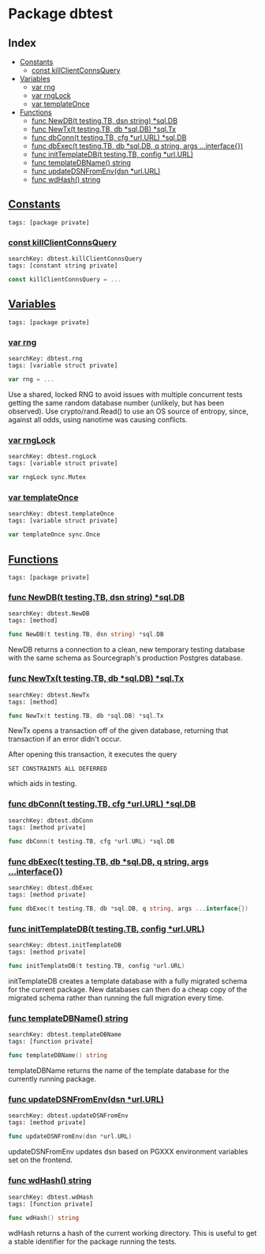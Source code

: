 # Package dbtest

## Index

* [Constants](#const)
    * [const killClientConnsQuery](#killClientConnsQuery)
* [Variables](#var)
    * [var rng](#rng)
    * [var rngLock](#rngLock)
    * [var templateOnce](#templateOnce)
* [Functions](#func)
    * [func NewDB(t testing.TB, dsn string) *sql.DB](#NewDB)
    * [func NewTx(t testing.TB, db *sql.DB) *sql.Tx](#NewTx)
    * [func dbConn(t testing.TB, cfg *url.URL) *sql.DB](#dbConn)
    * [func dbExec(t testing.TB, db *sql.DB, q string, args ...interface{})](#dbExec)
    * [func initTemplateDB(t testing.TB, config *url.URL)](#initTemplateDB)
    * [func templateDBName() string](#templateDBName)
    * [func updateDSNFromEnv(dsn *url.URL)](#updateDSNFromEnv)
    * [func wdHash() string](#wdHash)


## <a id="const" href="#const">Constants</a>

```
tags: [package private]
```

### <a id="killClientConnsQuery" href="#killClientConnsQuery">const killClientConnsQuery</a>

```
searchKey: dbtest.killClientConnsQuery
tags: [constant string private]
```

```Go
const killClientConnsQuery = ...
```

## <a id="var" href="#var">Variables</a>

```
tags: [package private]
```

### <a id="rng" href="#rng">var rng</a>

```
searchKey: dbtest.rng
tags: [variable struct private]
```

```Go
var rng = ...
```

Use a shared, locked RNG to avoid issues with multiple concurrent tests getting the same random database number (unlikely, but has been observed). Use crypto/rand.Read() to use an OS source of entropy, since, against all odds, using nanotime was causing conflicts. 

### <a id="rngLock" href="#rngLock">var rngLock</a>

```
searchKey: dbtest.rngLock
tags: [variable struct private]
```

```Go
var rngLock sync.Mutex
```

### <a id="templateOnce" href="#templateOnce">var templateOnce</a>

```
searchKey: dbtest.templateOnce
tags: [variable struct private]
```

```Go
var templateOnce sync.Once
```

## <a id="func" href="#func">Functions</a>

```
tags: [package private]
```

### <a id="NewDB" href="#NewDB">func NewDB(t testing.TB, dsn string) *sql.DB</a>

```
searchKey: dbtest.NewDB
tags: [method]
```

```Go
func NewDB(t testing.TB, dsn string) *sql.DB
```

NewDB returns a connection to a clean, new temporary testing database with the same schema as Sourcegraph's production Postgres database. 

### <a id="NewTx" href="#NewTx">func NewTx(t testing.TB, db *sql.DB) *sql.Tx</a>

```
searchKey: dbtest.NewTx
tags: [method]
```

```Go
func NewTx(t testing.TB, db *sql.DB) *sql.Tx
```

NewTx opens a transaction off of the given database, returning that transaction if an error didn't occur. 

After opening this transaction, it executes the query 

```
SET CONSTRAINTS ALL DEFERRED

```
which aids in testing. 

### <a id="dbConn" href="#dbConn">func dbConn(t testing.TB, cfg *url.URL) *sql.DB</a>

```
searchKey: dbtest.dbConn
tags: [method private]
```

```Go
func dbConn(t testing.TB, cfg *url.URL) *sql.DB
```

### <a id="dbExec" href="#dbExec">func dbExec(t testing.TB, db *sql.DB, q string, args ...interface{})</a>

```
searchKey: dbtest.dbExec
tags: [method private]
```

```Go
func dbExec(t testing.TB, db *sql.DB, q string, args ...interface{})
```

### <a id="initTemplateDB" href="#initTemplateDB">func initTemplateDB(t testing.TB, config *url.URL)</a>

```
searchKey: dbtest.initTemplateDB
tags: [method private]
```

```Go
func initTemplateDB(t testing.TB, config *url.URL)
```

initTemplateDB creates a template database with a fully migrated schema for the current package. New databases can then do a cheap copy of the migrated schema rather than running the full migration every time. 

### <a id="templateDBName" href="#templateDBName">func templateDBName() string</a>

```
searchKey: dbtest.templateDBName
tags: [function private]
```

```Go
func templateDBName() string
```

templateDBName returns the name of the template database for the currently running package. 

### <a id="updateDSNFromEnv" href="#updateDSNFromEnv">func updateDSNFromEnv(dsn *url.URL)</a>

```
searchKey: dbtest.updateDSNFromEnv
tags: [method private]
```

```Go
func updateDSNFromEnv(dsn *url.URL)
```

updateDSNFromEnv updates dsn based on PGXXX environment variables set on the frontend. 

### <a id="wdHash" href="#wdHash">func wdHash() string</a>

```
searchKey: dbtest.wdHash
tags: [function private]
```

```Go
func wdHash() string
```

wdHash returns a hash of the current working directory. This is useful to get a stable identifier for the package running the tests. 


